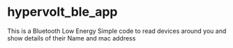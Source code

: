 # hypervolt_ble_app
 This is a Bluetooth Low Energy Simple code to read devices around you and show details of their Name and mac address
